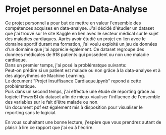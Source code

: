 # Projet personnel en Data-Analyse

Ce projet personnel a pour but de mettre en valeur l'ensemble des compétences acquises en data-analyse. 
J'ai décidé d'étudier un dataset que j'ai trouvé sur le site Kaggle en lien avec le secteur médical sur le sujet des maladies cardiaques. Après avoir étudié un projet en lien avec le domaine sportif durant ma formation, j'ai voulu exploité un jeu de données d'un domaine que j'ai apprécie également.
Ce dataset regroupe des données médicales de 918 patients qui possèdent ou non une maladie cardiaque.  
Dans un premier temps, j'ai posé la problématque suivante:  
Peut-on prédire si un patient est malade ou non grâce à la data-analyse et à des algorythmes de Machine Learning.  
Le document "Projet Insuffisance Cardiaque.ipynb" repond à cette problématique.  
Puis dans un second temps, j'ai effectué une étude de reporting grâce au logiciel PowerBI du dataset afin de mieux viauliser l'influence de l'ensemble des variables sur le fait d'être malade ou non.  
Un document pdf est également mis à disposition pour visualiser le reporting sans le logicial.  

En vous souhaitant une bonne lecture, j'espère que vous prendrez autant de plaisir à lire ce rapport que j'ai eu à l'écrire.

